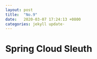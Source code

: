 ```yaml
---
layout: post
title:  "No.9"
date:   2020-03-07 17:24:13 +0800
categories: jekyll update·
---
```

# Spring Cloud Sleuth 